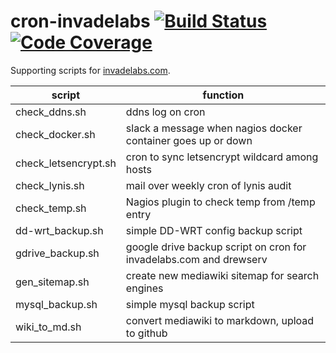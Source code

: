 # cron-invadelabs [![Build Status](https://travis-ci.org/invadelabs/cron-invadelabs.svg?branch=master)](https://travis-ci.org/invadelabs/cron-invadelabs) [![Code Coverage](https://codecov.io/gh/invadelabs/cron-invadelabs/branch/master/graph/badge.svg)](https://codecov.io/gh/invadelabs/cron-invadelabs/branch/master)

Supporting scripts for [invadelabs.com](https://invadelabs.com).

| script                    | function                                                           |
| ------------------------- | ------------------------------------------------------------------ |
| check_ddns.sh             | ddns log on cron                                                   |
| check_docker.sh           | slack a message when nagios docker container goes up or down       |
| check_letsencrypt.sh      | cron to sync letsencrypt wildcard among hosts                      |
| check_lynis.sh            | mail over weekly cron of lynis audit                               |
| check_temp.sh             | Nagios plugin to check temp from /temp entry                       |
| dd-wrt_backup.sh          | simple DD-WRT config backup script                                 |
| gdrive_backup.sh          | google drive backup script on cron for invadelabs.com and drewserv |
| gen_sitemap.sh            | create new mediawiki sitemap for search engines                    |
| mysql_backup.sh           | simple mysql backup script                                         |
| wiki_to_md.sh             | convert mediawiki to markdown, upload to github                    |
